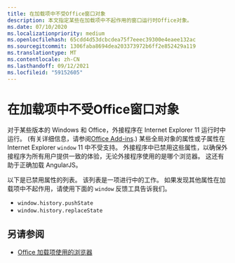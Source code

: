 ```yaml
---
title: 在加载项中不受Office窗口对象
description: 本文指定某些在加载项中不起作用的窗口运行时Office对象。
ms.date: 07/10/2020
ms.localizationpriority: medium
ms.openlocfilehash: 65cdd4d53dcbcdea75f7eeec39300e4eaee132ac
ms.sourcegitcommit: 1306faba8694dea203373972b6ff2e852429a119
ms.translationtype: MT
ms.contentlocale: zh-CN
ms.lasthandoff: 09/12/2021
ms.locfileid: "59152605"
---
```

# <a name="window-objects-that-are-unsupported-in-office-add-ins"></a>在加载项中不受Office窗口对象

对于某些版本的 Windows 和 Office，外接程序在 Internet Explorer 11 运行时中运行。  (有关详细信息，请参阅[Office Add-ins](../concepts/browsers-used-by-office-web-add-ins.md).) 某些全局对象的属性或子属性在 Internet Explorer `window` 11 中不受支持。 外接程序中已禁用这些属性，以确保外接程序为所有用户提供一致的体验，无论外接程序使用的是哪个浏览器。 这还有助于正确加载 AngularJS。

以下是已禁用属性的列表。 该列表是一项进行中的工作。 如果发现其他属性在加载项中不起作用，请使用下面的 `window` 反馈工具告诉我们。

- `window.history.pushState`
- `window.history.replaceState`

## <a name="see-also"></a>另请参阅

- [Office 加载项使用的浏览器](../concepts/browsers-used-by-office-web-add-ins.md)